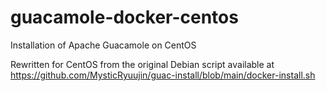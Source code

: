# guacamole-docker-centos
Installation of Apache Guacamole on CentOS

Rewritten for CentOS from the original Debian script available at https://github.com/MysticRyuujin/guac-install/blob/main/docker-install.sh
